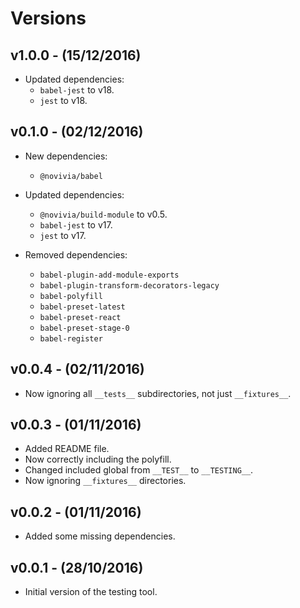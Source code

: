 # Versions

## v1.0.0 - (15/12/2016)

* Updated dependencies:
    * `babel-jest` to v18.
    * `jest` to v18.


## v0.1.0 - (02/12/2016)

* New dependencies:
    * `@novivia/babel`

* Updated dependencies:
    * `@novivia/build-module` to v0.5.
    * `babel-jest` to v17.
    * `jest` to v17.

* Removed dependencies:
    * `babel-plugin-add-module-exports`
    * `babel-plugin-transform-decorators-legacy`
    * `babel-polyfill`
    * `babel-preset-latest`
    * `babel-preset-react`
    * `babel-preset-stage-0`
    * `babel-register`


## v0.0.4 - (02/11/2016)

* Now ignoring all `__tests__` subdirectories, not just `__fixtures__`.

## v0.0.3 - (01/11/2016)

* Added README file.
* Now correctly including the polyfill.
* Changed included global from `__TEST__` to `__TESTING__`.
* Now ignoring `__fixtures__` directories.


## v0.0.2 - (01/11/2016)

* Added some missing dependencies.


## v0.0.1 - (28/10/2016)

* Initial version of the testing tool.
